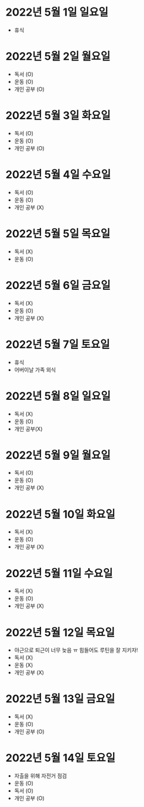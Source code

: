 
# 2022년 5월 1일 일요일

- 휴식

# 2022년 5월 2일 월요일

- 독서 (O)
- 운동 (O)
- 개인 공부 (O)

# 2022년 5월 3일 화요일 

- 독서 (O)
- 운동 (O)
- 개인 공부 (O)

# 2022년 5월 4일 수요일 

- 독서 (O)
- 운동 (O)
- 개인 공부 (X)

# 2022년 5월 5일 목요일 

- 독서 (X)
- 운동 (O)

# 2022년 5월 6일 금요일 

- 독서 (X)
- 운동 (O)
- 개인 공부 (X)

# 2022년 5월 7일 토요일 

- 휴식
- 어버이날 가족 외식 

# 2022년 5월 8일 일요일 

- 독서 (X)
- 운동 (O)
- 개인 공부(X)

# 2022년 5월 9일 월요일 

- 독서 (O)
- 운동 (O)
- 개인 공부 (X)

# 2022년 5월 10일 화요일

- 독서 (X)
- 운동 (O)
- 개인 공부 (X)

# 2022년 5월 11일 수요일

- 독서 (X)
- 운동 (O)
- 개인 공부 (X)

# 2022년 5월 12일 목요일

- 야근으로 퇴근이 너무 늦음 ㅠ 힘들어도 루틴을 잘 지키자!
- 독서 (X)
- 운동 (X)
- 개인 공부 (X)

# 2022년 5월 13일 금요일 

- 독서 (X)
- 운동 (O)
- 개인 공부 (O)

# 2022년 5월 14일 토요일

- 자출을 위해 자전거 점검 
- 운동 (O)
- 독서 (O)
- 개인 공부 (O)